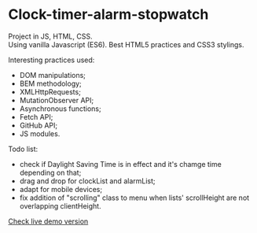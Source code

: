 # Clock-timer-alarm-stopwatch
Project in JS, HTML, CSS. <br />
Using vanilla Javascript (ES6). Best HTML5 practices and CSS3 stylings. <br />

Interesting practices used:
- DOM manipulations;
- BEM methodology;
- XMLHttpRequests;
- MutationObserver API;
- Asynchronous functions;
- Fetch API;
- GitHub API;
- JS modules. <br />

Todo list:
- check if Daylight Saving Time is in effect and it's chamge time depending on that;
- drag and drop for clockList and alarmList;
- adapt for mobile devices;
- fix addition of "scrolling" class to menu when lists' scrollHeight are not overlapping clientHeight. <br />


[Check live demo version](https://vovkanychx.github.io/Clock-timer-alarm-stopwatch/)

